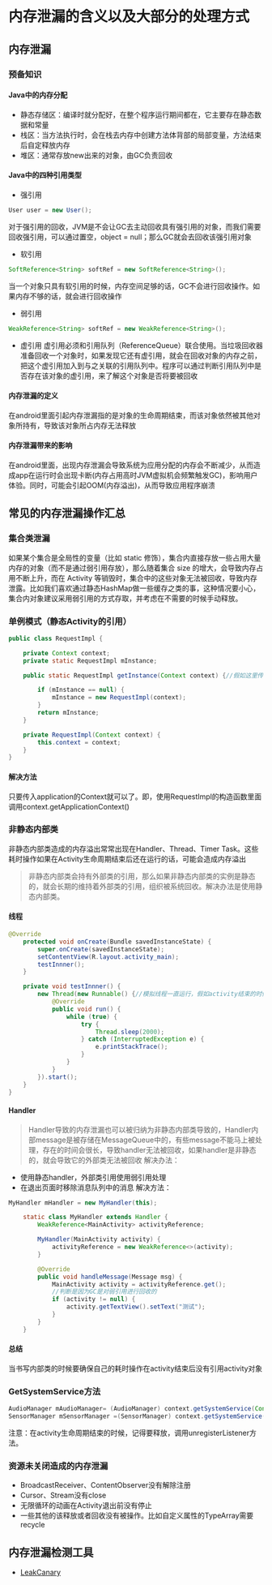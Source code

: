 # 内存泄漏的含义以及大部分的处理方式

## 内存泄漏
### 预备知识
#### Java中的内存分配
* 静态存储区：编译时就分配好，在整个程序运行期间都在，它主要存在静态数据和常量
* 栈区：当方法执行时，会在栈去内存中创建方法体背部的局部变量，方法结束后自定释放内存
* 堆区：通常存放new出来的对象，由GC负责回收
#### Java中的四种引用类型
* 强引用
```java
User user = new User();
```
对于强引用的回收，JVM是不会让GC去主动回收具有强引用的对象，而我们需要回收强引用，可以通过置空，object = null；那么GC就会去回收该强引用对象
* 软引用
```java
SoftReference<String> softRef = new SoftReference<String>();
```
当一个对象只具有软引用的时候，内存空间足够的话，GC不会进行回收操作。如果内存不够的话，就会进行回收操作
* 弱引用
```java
WeakReference<String> softRef = new WeakReference<String>();
```
* 虚引用
虚引用必须和引用队列（ReferenceQueue）联合使用。当垃圾回收器准备回收一个对象时，如果发现它还有虚引用，就会在回收对象的内存之前，把这个虚引用加入到与之关联的引用队列中。程序可以通过判断引用队列中是否存在该对象的虚引用，来了解这个对象是否将要被回收
#### 内存泄漏的定义
在android里面引起内存泄漏指的是对象的生命周期结束，而该对象依然被其他对象所持有，导致该对象所占内存无法释放
#### 内存泄漏带来的影响
在android里面，出现内存泄漏会导致系统为应用分配的内存会不断减少，从而造成app在运行时会出现卡断(内存占用高时JVM虚拟机会频繁触发GC)，影响用户体验。同时，可能会引起OOM(内存溢出)，从而导致应用程序崩溃
## 常见的内存泄漏操作汇总
### 集合类泄漏
如果某个集合是全局性的变量（比如 static 修饰），集合内直接存放一些占用大量内存的对象（而不是通过弱引用存放），那么随着集合 size 的增大，会导致内存占用不断上升，而在 Activity 等销毁时，集合中的这些对象无法被回收，导致内存泄露。比如我们喜欢通过静态HashMap做一些缓存之类的事，这种情况要小心，集合内对象建议采用弱引用的方式存取，并考虑在不需要的时候手动释放。
### 单例模式（静态Activity的引用）
```java
public class RequestImpl {

    private Context context;
    private static RequestImpl mInstance;

    public static RequestImpl getInstance(Context context) {//假如这里传入的是Activity的this，那 么就会出现内存泄漏，因为，传入Activity如果销毁了，这里的Context就无法进行回收

        if (mInstance == null) {
            mInstance = new RequestImpl(context);
        }
        return mInstance;
    }

    private RequestImpl(Context context) {
        this.context = context;
    }
}
```
#### 解决方法
只要传入application的Context就可以了。即，使用RequestImpl的构造函数里面调用context.getApplicationContext()
### 非静态内部类
非静态内部类造成的内存溢出常常出现在Handler、Thread、Timer Task。这些耗时操作如果在Activity生命周期结束后还在运行的话，可能会造成内存溢出
>非静态内部类会持有外部类的引用，那么如果非静态内部类的实例是静态的，就会长期的维持着外部类的引用，组织被系统回收。解决办法是使用静态内部类。
#### 线程
```java
@Override
    protected void onCreate(Bundle savedInstanceState) {
        super.onCreate(savedInstanceState);
        setContentView(R.layout.activity_main);
        testInnner();
    }

    private void testInnner() {
        new Thread(new Runnable() {//模拟线程一直运行，假如activity结束的时候，还在运行的话，则会出现内存泄漏
            @Override
            public void run() {
                while (true) {
                    try {
                        Thread.sleep(2000);
                    } catch (InterruptedException e) {
                        e.printStackTrace();
                    }
                }
            }
        }).start();
    }
}
```
#### Handler
>Handler导致的内存泄漏也可以被归纳为非静态内部类导致的，Handler内部message是被存储在MessageQueue中的，有些message不能马上被处理，存在的时间会很长，导致handler无法被回收，如果handler是非静态的，就会导致它的外部类无法被回收
解决办法：
* 使用静态handler，外部类引用使用弱引用处理
* 在退出页面时移除消息队列中的消息
解决方法：
```java
MyHandler mHandler = new MyHandler(this);

    static class MyHandler extends Handler {
        WeakReference<MainActivity> activityReference;

        MyHandler(MainActivity activity) {
            activityReference = new WeakReference<>(activity);
        }

        @Override
        public void handleMessage(Message msg) {
            MainActivity activity = activityReference.get();
            //判断是因为GC是对弱引用进行回收的
            if (activity != null) {
                activity.getTextView().setText("测试");
            }
        }
    }
```
#### 总结
当书写内部类的时候要确保自己的耗时操作在activity结束后没有引用activity对象

### GetSystemService方法
```java
AudioManager mAudioManager= (AudioManager) context.getSystemService(Context.AUDIO_SERVICE);
SensorManager mSensorManager =(SensorManager) context.getSystemService(Context.SENSOR_SERVICE);
```
注意：在activity生命周期结束的时候，记得要释放，调用unregisterListener方法。
### 资源未关闭造成的内存泄漏
* BroadcastReceiver、ContentObserver没有解除注册
* Cursor、Stream没有close
* 无限循环的动画在Activity退出前没有停止
* 一些其他的该释放或者回收没有被操作。比如自定义属性的TypeArray需要recycle

## 内存泄漏检测工具
* [LeakCanary](https://github.com/square/leakcanary)

